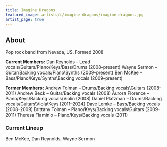 ```yaml
---
title: Imagine Dragons
featured_image: artists/i/imagine-dragons/imagine-dragons.jpg
artist_page: true
---
```

## About

Pop rock band from Nevada, US.
Formed 2008

**Current Members:**
Dan Reynolds – Lead vocals/Guitars/Piano/Keys/Bass\Drums (2008–present)
Wayne Sermon – Guitar/Backing vocals/Piano\Synths (2009–present)
Ben McKee – Bass/Piano/Keys/Synths\Backing vocals (2009–present)

**Former Members:**
Andrew Tolman – Drums/Backing vocals\Guitars (2008–2011)
Andrew Beck – Guitar/Backing vocals (2008)
Aurora Florence – Piano/Keys/Backing vocals/Violin (2008)
Daniel Platzman – Drums/Backing vocals/Guitars\Viola\Keys (2011–2024)
Dave Lemke – Bass/Backing vocals (2008–2009)
Brittany Tolman – Piano/Keys/Backing vocals\Guitars (2009–2011)
Theresa Flaminio – Piano/Keys\Backing vocals (2011)

### Current Lineup

Ben McKee, Dan Reynolds, Wayne Sermon

